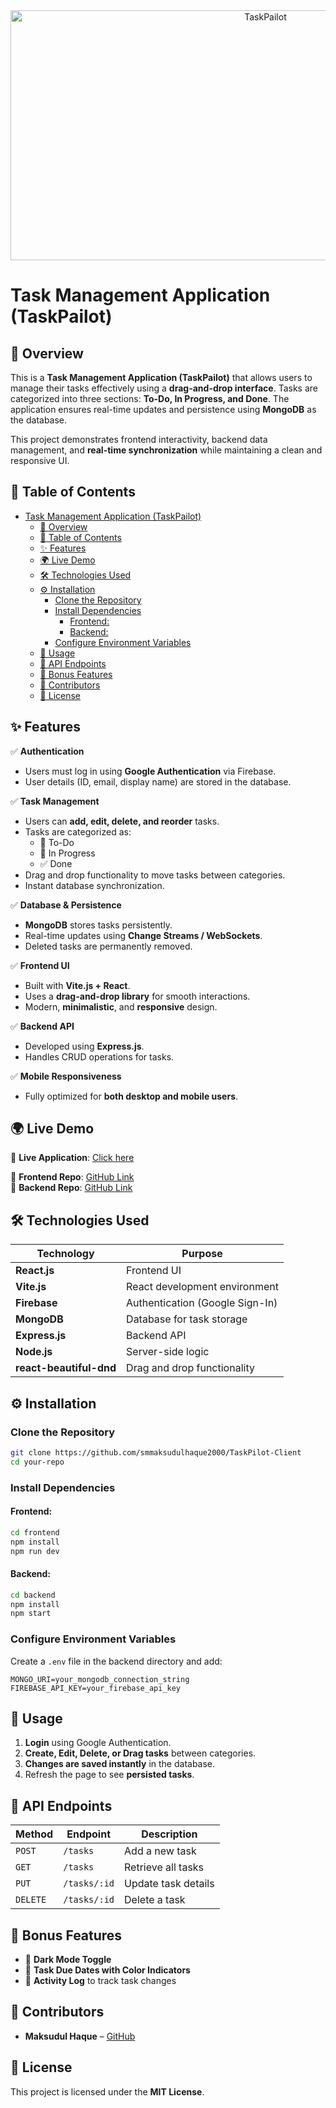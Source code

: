 <div align="center">
  <img src="https://i.ibb.co.com/JWs3Hfwp/Screenshot-5.png" height="400" width="800" alt="TaskPailot"/>
</div>

# Task Management Application (TaskPailot)

## 📌 Overview

This is a **Task Management Application (TaskPailot)** that allows users to manage their tasks effectively using a **drag-and-drop interface**. Tasks are categorized into three sections: **To-Do, In Progress, and Done**. The application ensures real-time updates and persistence using **MongoDB** as the database. 

This project demonstrates frontend interactivity, backend data management, and **real-time synchronization** while maintaining a clean and responsive UI.

## 📖 Table of Contents

- [Task Management Application (TaskPailot)](#task-management-application-taskpailot)
  - [📌 Overview](#-overview)
  - [📖 Table of Contents](#-table-of-contents)
  - [✨ Features](#-features)
  - [🌍 Live Demo](#-live-demo)
  - [🛠 Technologies Used](#-technologies-used)
  - [⚙️ Installation](#️-installation)
    - [Clone the Repository](#clone-the-repository)
    - [Install Dependencies](#install-dependencies)
      - [Frontend:](#frontend)
      - [Backend:](#backend)
    - [Configure Environment Variables](#configure-environment-variables)
  - [🚀 Usage](#-usage)
  - [🔌 API Endpoints](#-api-endpoints)
  - [🌟 Bonus Features](#-bonus-features)
  - [👥 Contributors](#-contributors)
  - [📝 License](#-license)

## ✨ Features

✅ **Authentication**
- Users must log in using **Google Authentication** via Firebase.
- User details (ID, email, display name) are stored in the database.

✅ **Task Management**
- Users can **add, edit, delete, and reorder** tasks.
- Tasks are categorized as:
  - 📝 To-Do
  - 🔄 In Progress
  - ✅ Done
- Drag and drop functionality to move tasks between categories.
- Instant database synchronization.

✅ **Database & Persistence**
- **MongoDB** stores tasks persistently.
- Real-time updates using **Change Streams / WebSockets**.
- Deleted tasks are permanently removed.

✅ **Frontend UI**
- Built with **Vite.js + React**.
- Uses a **drag-and-drop library** for smooth interactions.
- Modern, **minimalistic**, and **responsive** design.

✅ **Backend API**
- Developed using **Express.js**.
- Handles CRUD operations for tasks.

✅ **Mobile Responsiveness**
- Fully optimized for **both desktop and mobile users**.

## 🌍 Live Demo

🔗 **Live Application**: [Click here](https://taskpilot-e895c.web.app/)

🔗 **Frontend Repo**: [GitHub Link](https://github.com/smmaksudulhaque2000/TaskPilot-Client)  
🔗 **Backend Repo**: [GitHub Link](https://github.com/smmaksudulhaque2000/TaskPilot-Server)

## 🛠 Technologies Used

| Technology  | Purpose |
|-------------|---------|
| **React.js** | Frontend UI |
| **Vite.js** | React development environment |
| **Firebase** | Authentication (Google Sign-In) |
| **MongoDB** | Database for task storage |
| **Express.js** | Backend API |
| **Node.js** | Server-side logic |
| **react-beautiful-dnd** | Drag and drop functionality |

## ⚙️ Installation

### Clone the Repository
```sh
git clone https://github.com/smmaksudulhaque2000/TaskPilot-Client
cd your-repo
```

### Install Dependencies

#### Frontend:
```sh
cd frontend
npm install
npm run dev
```

#### Backend:
```sh
cd backend
npm install
npm start
```

### Configure Environment Variables
Create a `.env` file in the backend directory and add:
```env
MONGO_URI=your_mongodb_connection_string
FIREBASE_API_KEY=your_firebase_api_key
```

## 🚀 Usage

1. **Login** using Google Authentication.
2. **Create, Edit, Delete, or Drag tasks** between categories.
3. **Changes are saved instantly** in the database.
4. Refresh the page to see **persisted tasks**.

## 🔌 API Endpoints

| Method | Endpoint        | Description |
|--------|---------------|-------------|
| `POST` | `/tasks`       | Add a new task |
| `GET`  | `/tasks`       | Retrieve all tasks |
| `PUT`  | `/tasks/:id`   | Update task details |
| `DELETE` | `/tasks/:id` | Delete a task |

## 🌟 Bonus Features

- 🌙 **Dark Mode Toggle**
- 📆 **Task Due Dates with Color Indicators**
- 📜 **Activity Log** to track task changes

## 👥 Contributors

- **Maksudul Haque** – [GitHub](https://github.com/smmaksudulhaque2000)

## 📝 License

This project is licensed under the **MIT License**.
